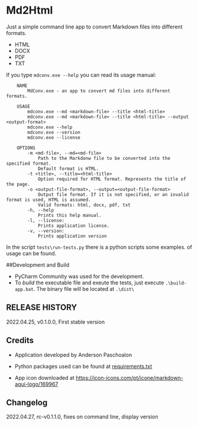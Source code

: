 # Md2Html
Just a simple command line app to convert Markdown files into different formats.
* HTML
* DOCX
* PDF
* TXT

If you type `mdconv.exe --help` you can read its usage manual:

```
    NAME
        MdConv.exe - an app to convert md files into different formats.

    USAGE
        mdconv.exe --md <markdown-file> --title <html-title>
        mdconv.exe --md <markdown-file> --title <html-title> --output <output-format>
        mdconv.exe --help
        mdconv.exe --version
        mdconv.exe --license

    OPTIONS
        -m <md-file>, --md=<md-file>
            Path to the Markdonw file to be converted into the specified format.
            Default format is HTML.
        -t <title>, --title=<html-title>
            Option required for HTML format. Represents the title of the page.
        -o <output-file-format>, --output=<output-file-format>
            Output file format. If it is not specified, or an invalid format is used, HTML is assumed.
            Valid formats: html, docx, pdf, txt
        -h, --help
            Prints this help manual.
        -l, --license:
            Prints application license.
        -v, --version:
            Prints application version
```

In the script `tests\run-tests.py` there is a python scripts some examples. of usage can be found.

##Development and Build

* PyCharm Community was used for the development.
* To *build* the executable file and exeute the tests, just execute `.\build-app.bat`. The binary file will be located at `.\dist\`


## RELEASE HISTORY

2022.04.25, v0.1.0.0, First stable version

## Credits

* Application developed by Anderson Paschoalon

* Python packages used can be found at [requirements.txt](requirements.txt)

* App icon downloaded at https://icon-icons.com/pt/icone/markdown-aqui-logo/169967



## Changelog

2022.04.27, rc-v0.1.1.0, fixes on command line, display version